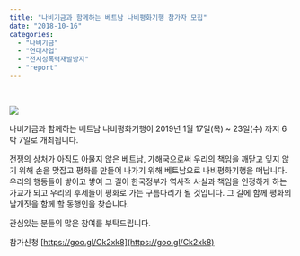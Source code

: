 ```yaml
---
title: "나비기금과 함께하는 베트남 나비평화기행 참가자 모집"
date: "2018-10-16"
categories: 
  - "나비기금"
  - "연대사업"
  - "전시성폭력재발방지"
  - "report"
---
```


 

![](https://womenandwar.net/kr/wp-content/uploads/2018/10/웹자보.jpg)

나비기금과 함께하는 베트남 나비평화기행이 2019년 1월 17일(목) ~ 23일(수) 까지 6박 7일로 개최됩니다.

전쟁의 상처가 아직도 아물지 않은 베트남, 가해국으로써 우리의 책임을 깨닫고 잊지 않기 위해 손을 맞잡고 평화를 만들어 나가기 위해 베트남으로 나비평화기행을 떠납니다. 우리의 행동들이 쌓이고 쌓여 그 길이 한국정부가 역사적 사실과 책임을 인정하게 하는 가교가 되고 우리의 후세들이 평화로 가는 구름다리가 될 것입니다. 그 길에 함께 평화의 날개짓을 함께 할 동행인을 찾습니다.

관심있는 분들의 많은 참여를 부탁드립니다.

참가신청 [https://goo.gl/Ck2xk8](https://goo.gl/Ck2xk8)
